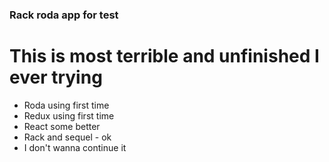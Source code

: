 ### Rack roda app for test
# This is most terrible and unfinished I ever trying
* Roda using first time
* Redux using first time
* React some better
* Rack and sequel - ok
* I don't wanna continue it
